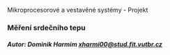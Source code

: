 Mikroprocesorové a vestavěné systémy - Projekt
### Měření srdečního tepu

##### Autor: Dominik Harmim <xharmi00@stud.fit.vutbr.cz>
